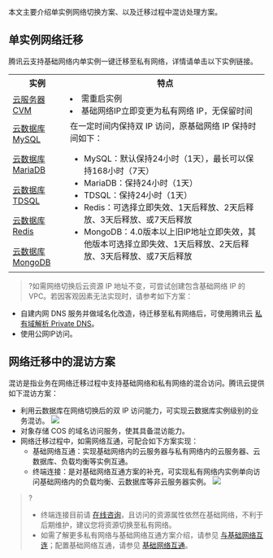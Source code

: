 本文主要介绍单实例网络切换方案、以及迁移过程中混访处理方案。

##  单实例网络迁移
腾讯云支持基础网络内单实例一键迁移至私有网络，详情请单击以下实例链接。
<table >
<th> 实例</th>
<th> 特点</th>
<tr>
<td><a href=https://cloud.tencent.com/document/product/213/20278> 云服务器 CVM</a> </td>
<td> <li>需重启实例<li>基础网络IP立即变更为私有网络 IP，无保留时间</td>
</tr>
<tr>
<td><a href=https://cloud.tencent.com/document/product/236/35671>云数据库 MySQL </a></td>
<td rowspan=5>在一定时间内保持双 IP 访问，原基础网络 IP 保持时间如下：<ul><li>MySQL：默认保持24小时（1天），最长可以保持168小时（7天）<li>MariaDB：保持24小时（1天）<li>TDSQL：保持24小时（1天）<li>Redis：可选择立即失效、1天后释放、2天后释放、3天后释放、或7天后释放<li>MongoDB：4.0版本以上旧IP地址立即失效，其他版本可选择立即失效、1天后释放、2天后释放、3天后释放、或7天后释放</td>
</tr>
<tr>
<td><a href=https://cloud.tencent.com/document/product/237/30948#.E5.9F.BA.E7.A1.80.E7.BD.91.E7.BB.9C.E8.BD.AC-vpc-.E7.BD.91.E7.BB.9C>云数据库 MariaDB</a</td>
</tr>
<tr>
<td><a href=https://cloud.tencent.com/document/product/557/31033#.E5.9F.BA.E7.A1.80.E7.BD.91.E7.BB.9C.E8.BD.AC.E5.85.A5-vpc-.E7.BD.91.E7.BB.9C>云数据库 TDSQL</a></td>
</tr>
<td><a href=https://cloud.tencent.com/document/product/239/30910?from=10680#.E6.9B.B4.E6.8D.A2-redis-.E7.BD.91.E7.BB.9C>云数据库 Redis</a></td>
</tr>
<td><a href=https://cloud.tencent.com/document/product/240/53956>云数据库 MongoDB</a></td>
</tr>
</table>

>?如需网络切换后云资源 IP 地址不变，可尝试创建包含基础网络 IP 的 VPC。若因客观因素无法实现时，请参考如下方案：
+ 自建内网 DNS 服务并做域名化改造，待迁移至私有网络后，可使用腾讯云 [私有域解析 Private DNS](https://cloud.tencent.com/document/product/1338/50527)。
+ 使用公网IP访问。 
##  网络迁移中的混访方案
混访是指业务在网络迁移过程中支持基础网络和私有网络的混合访问。腾讯云提供如下混访方案：
+  利用云数据库在网络切换后的双 IP 访问能力，可实现云数据库实例级别的业务混访。
    ![](https://main.qcloudimg.com/raw/e48e84309c8ff4494f5046f52cfce084.png)
+ 对象存储 COS 的域名访问服务，使其具备混访能力。
+ 网络迁移过程中，如需网络互通，可配合如下方案实现：
  + 基础网络互通：实现基础网络内的云服务器与私有网络内的云服务器、云数据库、负载均衡等实例互通。
  + 终端连接：是对基础网络互通方案的补充，可实现私有网络内实例单向访问基础网络内的负载均衡、云数据库等非云服务器实例。
![](https://main.qcloudimg.com/raw/a8c5d3ee6520a0b8992d23b1717a86d0.png)
>?
>+ 终端连接目前请 [在线咨询](https://cloud.tencent.com/online-service?from=sales&source=PRESALE)，且访问的资源属性依然在基础网络，不利于后期维护，建议您将资源切换至私有网络。
>+ 如需了解更多私有网络与基础网络互通方案介绍，请参见 [与基础网络互连](https://cloud.tencent.com/document/product/215/38124)；配置基础网络互通，请参见 [基础网络互通](https://cloud.tencent.com/document/product/215/57838)。


